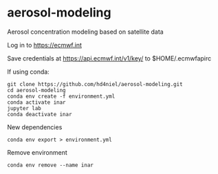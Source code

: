# aerosol-modeling
Aerosol concentration modeling based on satellite data

Log in to https://ecmwf.int

Save credentials at https://api.ecmwf.int/v1/key/ to $HOME/.ecmwfapirc

If using conda:
```
git clone https://github.com/hd4niel/aerosol-modeling.git
cd aerosol-modeling
conda env create -f environment.yml
conda activate inar
jupyter lab
conda deactivate inar
```
New dependencies
```
conda env export > environment.yml
```
Remove environment
```
conda env remove --name inar
```
